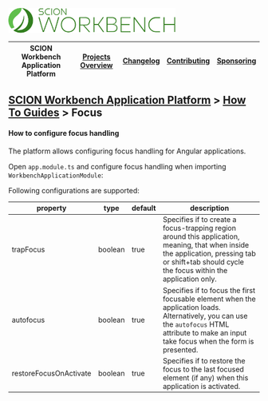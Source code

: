 <a href="/docs/site/application-platform/README.md"><img src="/resources/branding/scion-workbench-banner.svg" height="50" alt="SCION Workbench Application Platform"></a>

| SCION Workbench Application Platform | [Projects Overview][menu-projects-overview] | [Changelog][menu-changelog] | [Contributing][menu-contributing] | [Sponsoring][menu-sponsoring] |  
| --- | --- | --- | --- | --- |

## [SCION Workbench Application Platform][menu-home] > [How To Guides][menu-how-to] > Focus

#### How to configure focus handling

The platform allows configuring focus handling for Angular applications.

Open `app.module.ts` and configure focus handling when importing `WorkbenchApplicationModule`:

Following configurations are supported:

|property|type|default|description|
|-|-|-|-|
|trapFocus|boolean|true|Specifies if to create a focus-trapping region around this application, meaning, that when inside the application, pressing tab or shift+tab should cycle the focus within the application only.|
|autofocus|boolean|true|Specifies if to focus the first focusable element when the application loads. Alternatively, you can use the `autofocus` HTML attribute to make an input take focus when the form is presented.|
|restoreFocusOnActivate|boolean|true|Specifies if to restore the focus to the last focused element (if any) when this application is activated.|

[menu-how-to]: /docs/site/application-platform/howto/how-to.md

[menu-home]: /docs/site/application-platform/README.md
[menu-projects-overview]: /docs/site/projects-overview.md
[menu-changelog]: /docs/site/changelog/changelog.md
[menu-contributing]: /CONTRIBUTING.md
[menu-sponsoring]: /docs/site/sponsoring.md
